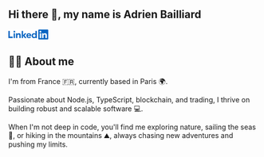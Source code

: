 ## Hi there 👋, my name is Adrien Bailliard

[<img src="assets/linkedin.svg" height="20px">](https://www.linkedin.com/in/adrien-bailliard/)

## 🙋‍♂️ About me

I'm from France 🇫🇷, currently based in Paris 🌍.

Passionate about Node.js, TypeScript, blockchain, and trading, I thrive on building robust and scalable software 💻.

When I'm not deep in code, you'll find me exploring nature, sailing the seas 🌊, or hiking in the mountains ⛰️, always chasing new adventures and pushing my limits.
